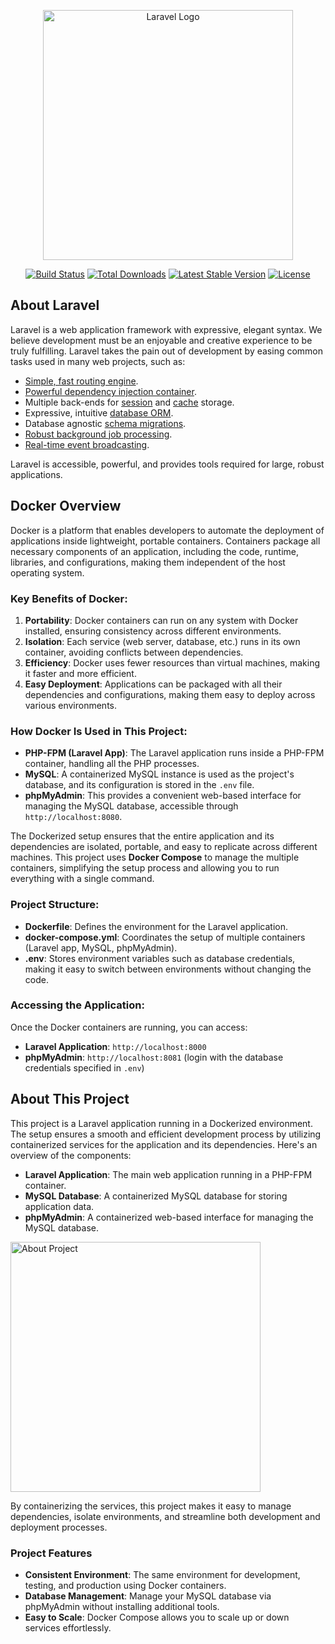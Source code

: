 <p align="center"><a href="https://laravel.com" target="_blank"><img src="https://raw.githubusercontent.com/laravel/art/master/logo-lockup/5%20SVG/2%20CMYK/1%20Full%20Color/laravel-logolockup-cmyk-red.svg" width="400" alt="Laravel Logo"></a></p>

<p align="center">
<a href="https://github.com/laravel/framework/actions"><img src="https://github.com/laravel/framework/workflows/tests/badge.svg" alt="Build Status"></a>
<a href="https://packagist.org/packages/laravel/framework"><img src="https://img.shields.io/packagist/dt/laravel/framework" alt="Total Downloads"></a>
<a href="https://packagist.org/packages/laravel/framework"><img src="https://img.shields.io/packagist/v/laravel/framework" alt="Latest Stable Version"></a>
<a href="https://packagist.org/packages/laravel/framework"><img src="https://img.shields.io/packagist/l/laravel/framework" alt="License"></a>
</p>

## About Laravel

Laravel is a web application framework with expressive, elegant syntax. We believe development must be an enjoyable and creative experience to be truly fulfilling. Laravel takes the pain out of development by easing common tasks used in many web projects, such as:

- [Simple, fast routing engine](https://laravel.com/docs/routing).
- [Powerful dependency injection container](https://laravel.com/docs/container).
- Multiple back-ends for [session](https://laravel.com/docs/session) and [cache](https://laravel.com/docs/cache) storage.
- Expressive, intuitive [database ORM](https://laravel.com/docs/eloquent).
- Database agnostic [schema migrations](https://laravel.com/docs/migrations).
- [Robust background job processing](https://laravel.com/docs/queues).
- [Real-time event broadcasting](https://laravel.com/docs/broadcasting).

Laravel is accessible, powerful, and provides tools required for large, robust applications.

## Docker Overview

Docker is a platform that enables developers to automate the deployment of applications inside lightweight, portable containers. Containers package all necessary components of an application, including the code, runtime, libraries, and configurations, making them independent of the host operating system.

### Key Benefits of Docker:

1. **Portability**: Docker containers can run on any system with Docker installed, ensuring consistency across different environments.
2. **Isolation**: Each service (web server, database, etc.) runs in its own container, avoiding conflicts between dependencies.
3. **Efficiency**: Docker uses fewer resources than virtual machines, making it faster and more efficient.
4. **Easy Deployment**: Applications can be packaged with all their dependencies and configurations, making them easy to deploy across various environments.

### How Docker Is Used in This Project:

- **PHP-FPM (Laravel App)**: The Laravel application runs inside a PHP-FPM container, handling all the PHP processes.
- **MySQL**: A containerized MySQL instance is used as the project's database, and its configuration is stored in the `.env` file.
- **phpMyAdmin**: This provides a convenient web-based interface for managing the MySQL database, accessible through `http://localhost:8080`.

The Dockerized setup ensures that the entire application and its dependencies are isolated, portable, and easy to replicate across different machines. This project uses **Docker Compose** to manage the multiple containers, simplifying the setup process and allowing you to run everything with a single command.

### Project Structure:

- **Dockerfile**: Defines the environment for the Laravel application.
- **docker-compose.yml**: Coordinates the setup of multiple containers (Laravel app, MySQL, phpMyAdmin).
- **.env**: Stores environment variables such as database credentials, making it easy to switch between environments without changing the code.

### Accessing the Application:

Once the Docker containers are running, you can access:

- **Laravel Application**: `http://localhost:8000`
- **phpMyAdmin**: `http://localhost:8081` (login with the database credentials specified in `.env`)

## About This Project

This project is a Laravel application running in a Dockerized environment. The setup ensures a smooth and efficient development process by utilizing containerized services for the application and its dependencies. Here's an overview of the components:

- **Laravel Application**: The main web application running in a PHP-FPM container.
- **MySQL Database**: A containerized MySQL database for storing application data.
- **phpMyAdmin**: A containerized web-based interface for managing the MySQL database.

<img src="{{ asset('images/aboutProject.png') }}" width="400" alt="About Project">

By containerizing the services, this project makes it easy to manage dependencies, isolate environments, and streamline both development and deployment processes.

### Project Features

- **Consistent Environment**: The same environment for development, testing, and production using Docker containers.
- **Database Management**: Manage your MySQL database via phpMyAdmin without installing additional tools.
- **Easy to Scale**: Docker Compose allows you to scale up or down services effortlessly.
